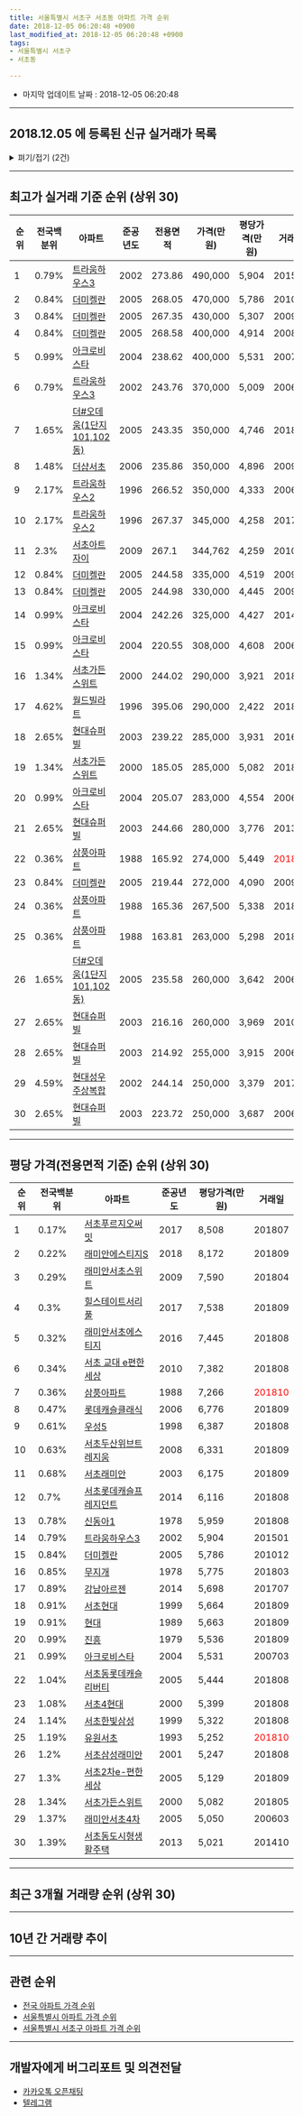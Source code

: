 ```yaml
---
title: 서울특별시 서초구 서초동 아파트 가격 순위
date: 2018-12-05 06:20:48 +0900
last_modified_at: 2018-12-05 06:20:48 +0900
tags:
- 서울특별시 서초구
- 서초동

---
```


* 마지막 업데이트 날짜 : 2018-12-05 06:20:48

---

## 2018.12.05 에 등록된 신규 실거래가 목록

<details>
<summary>펴기/접기 (2건)</summary>
<div markdown="1">

|아파트|전국백분위|준공년도|전용면적|가격(만원)|평당가격(만원)|거래일|
|---|---|---|---|---|---|---|
|[N-Suite(1513-2)](https://search.naver.com/search.naver?query=%EC%84%9C%EC%9A%B8%ED%8A%B9%EB%B3%84%EC%8B%9C+%EC%84%9C%EC%B4%88%EA%B5%AC+%EC%84%9C%EC%B4%88%EB%8F%99+N-Suite%281513-2%29)|8.45%|2004|112.35|89,500|2,628|<span style="color:red">201811</span>|
|[서초캐슬](https://search.naver.com/search.naver?query=%EC%84%9C%EC%9A%B8%ED%8A%B9%EB%B3%84%EC%8B%9C+%EC%84%9C%EC%B4%88%EA%B5%AC+%EC%84%9C%EC%B4%88%EB%8F%99+%EC%84%9C%EC%B4%88%EC%BA%90%EC%8A%AC)|9.82%|2003|132.81|95,000|2,360|<span style="color:red">201810</span>|


</div>
</details>

---

## 최고가 실거래 기준 순위 (상위 30)


|순위|전국백분위|아파트|준공년도|전용면적|가격(만원)|평당가격(만원)|거래일|
|---|---|---|---|---|---|---|---|
|1|0.79%|[트라움하우스3](https://search.naver.com/search.naver?query=%EC%84%9C%EC%9A%B8%ED%8A%B9%EB%B3%84%EC%8B%9C+%EC%84%9C%EC%B4%88%EA%B5%AC+%EC%84%9C%EC%B4%88%EB%8F%99+%ED%8A%B8%EB%9D%BC%EC%9B%80%ED%95%98%EC%9A%B0%EC%8A%A43)|2002|273.86|490,000|5,904|201501|
|2|0.84%|[더미켈란](https://search.naver.com/search.naver?query=%EC%84%9C%EC%9A%B8%ED%8A%B9%EB%B3%84%EC%8B%9C+%EC%84%9C%EC%B4%88%EA%B5%AC+%EC%84%9C%EC%B4%88%EB%8F%99+%EB%8D%94%EB%AF%B8%EC%BC%88%EB%9E%80)|2005|268.05|470,000|5,786|201012|
|3|0.84%|[더미켈란](https://search.naver.com/search.naver?query=%EC%84%9C%EC%9A%B8%ED%8A%B9%EB%B3%84%EC%8B%9C+%EC%84%9C%EC%B4%88%EA%B5%AC+%EC%84%9C%EC%B4%88%EB%8F%99+%EB%8D%94%EB%AF%B8%EC%BC%88%EB%9E%80)|2005|267.35|430,000|5,307|200906|
|4|0.84%|[더미켈란](https://search.naver.com/search.naver?query=%EC%84%9C%EC%9A%B8%ED%8A%B9%EB%B3%84%EC%8B%9C+%EC%84%9C%EC%B4%88%EA%B5%AC+%EC%84%9C%EC%B4%88%EB%8F%99+%EB%8D%94%EB%AF%B8%EC%BC%88%EB%9E%80)|2005|268.58|400,000|4,914|200805|
|5|0.99%|[아크로비스타](https://search.naver.com/search.naver?query=%EC%84%9C%EC%9A%B8%ED%8A%B9%EB%B3%84%EC%8B%9C+%EC%84%9C%EC%B4%88%EA%B5%AC+%EC%84%9C%EC%B4%88%EB%8F%99+%EC%95%84%ED%81%AC%EB%A1%9C%EB%B9%84%EC%8A%A4%ED%83%80)|2004|238.62|400,000|5,531|200703|
|6|0.79%|[트라움하우스3](https://search.naver.com/search.naver?query=%EC%84%9C%EC%9A%B8%ED%8A%B9%EB%B3%84%EC%8B%9C+%EC%84%9C%EC%B4%88%EA%B5%AC+%EC%84%9C%EC%B4%88%EB%8F%99+%ED%8A%B8%EB%9D%BC%EC%9B%80%ED%95%98%EC%9A%B0%EC%8A%A43)|2002|243.76|370,000|5,009|200601|
|7|1.65%|[더#오데움(1단지101,102동)](https://search.naver.com/search.naver?query=%EC%84%9C%EC%9A%B8%ED%8A%B9%EB%B3%84%EC%8B%9C+%EC%84%9C%EC%B4%88%EA%B5%AC+%EC%84%9C%EC%B4%88%EB%8F%99+%EB%8D%94%23%EC%98%A4%EB%8D%B0%EC%9B%80%281%EB%8B%A8%EC%A7%80101%2C102%EB%8F%99%29)|2005|243.35|350,000|4,746|201803|
|8|1.48%|[더샵서초](https://search.naver.com/search.naver?query=%EC%84%9C%EC%9A%B8%ED%8A%B9%EB%B3%84%EC%8B%9C+%EC%84%9C%EC%B4%88%EA%B5%AC+%EC%84%9C%EC%B4%88%EB%8F%99+%EB%8D%94%EC%83%B5%EC%84%9C%EC%B4%88)|2006|235.86|350,000|4,896|200909|
|9|2.17%|[트라움하우스2](https://search.naver.com/search.naver?query=%EC%84%9C%EC%9A%B8%ED%8A%B9%EB%B3%84%EC%8B%9C+%EC%84%9C%EC%B4%88%EA%B5%AC+%EC%84%9C%EC%B4%88%EB%8F%99+%ED%8A%B8%EB%9D%BC%EC%9B%80%ED%95%98%EC%9A%B0%EC%8A%A42)|1996|266.52|350,000|4,333|200609|
|10|2.17%|[트라움하우스2](https://search.naver.com/search.naver?query=%EC%84%9C%EC%9A%B8%ED%8A%B9%EB%B3%84%EC%8B%9C+%EC%84%9C%EC%B4%88%EA%B5%AC+%EC%84%9C%EC%B4%88%EB%8F%99+%ED%8A%B8%EB%9D%BC%EC%9B%80%ED%95%98%EC%9A%B0%EC%8A%A42)|1996|267.37|345,000|4,258|201704|
|11|2.3%|[서초아트자이](https://search.naver.com/search.naver?query=%EC%84%9C%EC%9A%B8%ED%8A%B9%EB%B3%84%EC%8B%9C+%EC%84%9C%EC%B4%88%EA%B5%AC+%EC%84%9C%EC%B4%88%EB%8F%99+%EC%84%9C%EC%B4%88%EC%95%84%ED%8A%B8%EC%9E%90%EC%9D%B4)|2009|267.1|344,762|4,259|201002|
|12|0.84%|[더미켈란](https://search.naver.com/search.naver?query=%EC%84%9C%EC%9A%B8%ED%8A%B9%EB%B3%84%EC%8B%9C+%EC%84%9C%EC%B4%88%EA%B5%AC+%EC%84%9C%EC%B4%88%EB%8F%99+%EB%8D%94%EB%AF%B8%EC%BC%88%EB%9E%80)|2005|244.58|335,000|4,519|200904|
|13|0.84%|[더미켈란](https://search.naver.com/search.naver?query=%EC%84%9C%EC%9A%B8%ED%8A%B9%EB%B3%84%EC%8B%9C+%EC%84%9C%EC%B4%88%EA%B5%AC+%EC%84%9C%EC%B4%88%EB%8F%99+%EB%8D%94%EB%AF%B8%EC%BC%88%EB%9E%80)|2005|244.98|330,000|4,445|200907|
|14|0.99%|[아크로비스타](https://search.naver.com/search.naver?query=%EC%84%9C%EC%9A%B8%ED%8A%B9%EB%B3%84%EC%8B%9C+%EC%84%9C%EC%B4%88%EA%B5%AC+%EC%84%9C%EC%B4%88%EB%8F%99+%EC%95%84%ED%81%AC%EB%A1%9C%EB%B9%84%EC%8A%A4%ED%83%80)|2004|242.26|325,000|4,427|201407|
|15|0.99%|[아크로비스타](https://search.naver.com/search.naver?query=%EC%84%9C%EC%9A%B8%ED%8A%B9%EB%B3%84%EC%8B%9C+%EC%84%9C%EC%B4%88%EA%B5%AC+%EC%84%9C%EC%B4%88%EB%8F%99+%EC%95%84%ED%81%AC%EB%A1%9C%EB%B9%84%EC%8A%A4%ED%83%80)|2004|220.55|308,000|4,608|200608|
|16|1.34%|[서초가든스위트](https://search.naver.com/search.naver?query=%EC%84%9C%EC%9A%B8%ED%8A%B9%EB%B3%84%EC%8B%9C+%EC%84%9C%EC%B4%88%EA%B5%AC+%EC%84%9C%EC%B4%88%EB%8F%99+%EC%84%9C%EC%B4%88%EA%B0%80%EB%93%A0%EC%8A%A4%EC%9C%84%ED%8A%B8)|2000|244.02|290,000|3,921|201802|
|17|4.62%|[월드빌라트](https://search.naver.com/search.naver?query=%EC%84%9C%EC%9A%B8%ED%8A%B9%EB%B3%84%EC%8B%9C+%EC%84%9C%EC%B4%88%EA%B5%AC+%EC%84%9C%EC%B4%88%EB%8F%99+%EC%9B%94%EB%93%9C%EB%B9%8C%EB%9D%BC%ED%8A%B8)|1996|395.06|290,000|2,422|201809|
|18|2.65%|[현대슈퍼빌](https://search.naver.com/search.naver?query=%EC%84%9C%EC%9A%B8%ED%8A%B9%EB%B3%84%EC%8B%9C+%EC%84%9C%EC%B4%88%EA%B5%AC+%EC%84%9C%EC%B4%88%EB%8F%99+%ED%98%84%EB%8C%80%EC%8A%88%ED%8D%BC%EB%B9%8C)|2003|239.22|285,000|3,931|201606|
|19|1.34%|[서초가든스위트](https://search.naver.com/search.naver?query=%EC%84%9C%EC%9A%B8%ED%8A%B9%EB%B3%84%EC%8B%9C+%EC%84%9C%EC%B4%88%EA%B5%AC+%EC%84%9C%EC%B4%88%EB%8F%99+%EC%84%9C%EC%B4%88%EA%B0%80%EB%93%A0%EC%8A%A4%EC%9C%84%ED%8A%B8)|2000|185.05|285,000|5,082|201805|
|20|0.99%|[아크로비스타](https://search.naver.com/search.naver?query=%EC%84%9C%EC%9A%B8%ED%8A%B9%EB%B3%84%EC%8B%9C+%EC%84%9C%EC%B4%88%EA%B5%AC+%EC%84%9C%EC%B4%88%EB%8F%99+%EC%95%84%ED%81%AC%EB%A1%9C%EB%B9%84%EC%8A%A4%ED%83%80)|2004|205.07|283,000|4,554|200603|
|21|2.65%|[현대슈퍼빌](https://search.naver.com/search.naver?query=%EC%84%9C%EC%9A%B8%ED%8A%B9%EB%B3%84%EC%8B%9C+%EC%84%9C%EC%B4%88%EA%B5%AC+%EC%84%9C%EC%B4%88%EB%8F%99+%ED%98%84%EB%8C%80%EC%8A%88%ED%8D%BC%EB%B9%8C)|2003|244.66|280,000|3,776|201305|
|22|0.36%|[삼풍아파트](https://search.naver.com/search.naver?query=%EC%84%9C%EC%9A%B8%ED%8A%B9%EB%B3%84%EC%8B%9C+%EC%84%9C%EC%B4%88%EA%B5%AC+%EC%84%9C%EC%B4%88%EB%8F%99+%EC%82%BC%ED%92%8D%EC%95%84%ED%8C%8C%ED%8A%B8)|1988|165.92|274,000|5,449|<span style="color:red">201810</span>|
|23|0.84%|[더미켈란](https://search.naver.com/search.naver?query=%EC%84%9C%EC%9A%B8%ED%8A%B9%EB%B3%84%EC%8B%9C+%EC%84%9C%EC%B4%88%EA%B5%AC+%EC%84%9C%EC%B4%88%EB%8F%99+%EB%8D%94%EB%AF%B8%EC%BC%88%EB%9E%80)|2005|219.44|272,000|4,090|200908|
|24|0.36%|[삼풍아파트](https://search.naver.com/search.naver?query=%EC%84%9C%EC%9A%B8%ED%8A%B9%EB%B3%84%EC%8B%9C+%EC%84%9C%EC%B4%88%EA%B5%AC+%EC%84%9C%EC%B4%88%EB%8F%99+%EC%82%BC%ED%92%8D%EC%95%84%ED%8C%8C%ED%8A%B8)|1988|165.36|267,500|5,338|201808|
|25|0.36%|[삼풍아파트](https://search.naver.com/search.naver?query=%EC%84%9C%EC%9A%B8%ED%8A%B9%EB%B3%84%EC%8B%9C+%EC%84%9C%EC%B4%88%EA%B5%AC+%EC%84%9C%EC%B4%88%EB%8F%99+%EC%82%BC%ED%92%8D%EC%95%84%ED%8C%8C%ED%8A%B8)|1988|163.81|263,000|5,298|201808|
|26|1.65%|[더#오데움(1단지101,102동)](https://search.naver.com/search.naver?query=%EC%84%9C%EC%9A%B8%ED%8A%B9%EB%B3%84%EC%8B%9C+%EC%84%9C%EC%B4%88%EA%B5%AC+%EC%84%9C%EC%B4%88%EB%8F%99+%EB%8D%94%23%EC%98%A4%EB%8D%B0%EC%9B%80%281%EB%8B%A8%EC%A7%80101%2C102%EB%8F%99%29)|2005|235.58|260,000|3,642|200611|
|27|2.65%|[현대슈퍼빌](https://search.naver.com/search.naver?query=%EC%84%9C%EC%9A%B8%ED%8A%B9%EB%B3%84%EC%8B%9C+%EC%84%9C%EC%B4%88%EA%B5%AC+%EC%84%9C%EC%B4%88%EB%8F%99+%ED%98%84%EB%8C%80%EC%8A%88%ED%8D%BC%EB%B9%8C)|2003|216.16|260,000|3,969|201004|
|28|2.65%|[현대슈퍼빌](https://search.naver.com/search.naver?query=%EC%84%9C%EC%9A%B8%ED%8A%B9%EB%B3%84%EC%8B%9C+%EC%84%9C%EC%B4%88%EA%B5%AC+%EC%84%9C%EC%B4%88%EB%8F%99+%ED%98%84%EB%8C%80%EC%8A%88%ED%8D%BC%EB%B9%8C)|2003|214.92|255,000|3,915|200609|
|29|4.59%|[현대성우주상복합](https://search.naver.com/search.naver?query=%EC%84%9C%EC%9A%B8%ED%8A%B9%EB%B3%84%EC%8B%9C+%EC%84%9C%EC%B4%88%EA%B5%AC+%EC%84%9C%EC%B4%88%EB%8F%99+%ED%98%84%EB%8C%80%EC%84%B1%EC%9A%B0%EC%A3%BC%EC%83%81%EB%B3%B5%ED%95%A9)|2002|244.14|250,000|3,379|201712|
|30|2.65%|[현대슈퍼빌](https://search.naver.com/search.naver?query=%EC%84%9C%EC%9A%B8%ED%8A%B9%EB%B3%84%EC%8B%9C+%EC%84%9C%EC%B4%88%EA%B5%AC+%EC%84%9C%EC%B4%88%EB%8F%99+%ED%98%84%EB%8C%80%EC%8A%88%ED%8D%BC%EB%B9%8C)|2003|223.72|250,000|3,687|200612|


---

## 평당 가격(전용면적 기준) 순위 (상위 30)


|순위|전국백분위|아파트|준공년도|평당가격(만원)|거래일|
|---|---|---|---|---|---|
|1|0.17%|[서초푸르지오써밋](https://search.naver.com/search.naver?query=%EC%84%9C%EC%9A%B8%ED%8A%B9%EB%B3%84%EC%8B%9C+%EC%84%9C%EC%B4%88%EA%B5%AC+%EC%84%9C%EC%B4%88%EB%8F%99+%EC%84%9C%EC%B4%88%ED%91%B8%EB%A5%B4%EC%A7%80%EC%98%A4%EC%8D%A8%EB%B0%8B)|2017|8,508|201807|
|2|0.22%|[래미안에스티지S](https://search.naver.com/search.naver?query=%EC%84%9C%EC%9A%B8%ED%8A%B9%EB%B3%84%EC%8B%9C+%EC%84%9C%EC%B4%88%EA%B5%AC+%EC%84%9C%EC%B4%88%EB%8F%99+%EB%9E%98%EB%AF%B8%EC%95%88%EC%97%90%EC%8A%A4%ED%8B%B0%EC%A7%80S)|2018|8,172|201809|
|3|0.29%|[래미안서초스위트](https://search.naver.com/search.naver?query=%EC%84%9C%EC%9A%B8%ED%8A%B9%EB%B3%84%EC%8B%9C+%EC%84%9C%EC%B4%88%EA%B5%AC+%EC%84%9C%EC%B4%88%EB%8F%99+%EB%9E%98%EB%AF%B8%EC%95%88%EC%84%9C%EC%B4%88%EC%8A%A4%EC%9C%84%ED%8A%B8)|2009|7,590|201804|
|4|0.3%|[힐스테이트서리풀](https://search.naver.com/search.naver?query=%EC%84%9C%EC%9A%B8%ED%8A%B9%EB%B3%84%EC%8B%9C+%EC%84%9C%EC%B4%88%EA%B5%AC+%EC%84%9C%EC%B4%88%EB%8F%99+%ED%9E%90%EC%8A%A4%ED%85%8C%EC%9D%B4%ED%8A%B8%EC%84%9C%EB%A6%AC%ED%92%80)|2017|7,538|201809|
|5|0.32%|[래미안서초에스티지](https://search.naver.com/search.naver?query=%EC%84%9C%EC%9A%B8%ED%8A%B9%EB%B3%84%EC%8B%9C+%EC%84%9C%EC%B4%88%EA%B5%AC+%EC%84%9C%EC%B4%88%EB%8F%99+%EB%9E%98%EB%AF%B8%EC%95%88%EC%84%9C%EC%B4%88%EC%97%90%EC%8A%A4%ED%8B%B0%EC%A7%80)|2016|7,445|201808|
|6|0.34%|[서초 교대 e편한세상](https://search.naver.com/search.naver?query=%EC%84%9C%EC%9A%B8%ED%8A%B9%EB%B3%84%EC%8B%9C+%EC%84%9C%EC%B4%88%EA%B5%AC+%EC%84%9C%EC%B4%88%EB%8F%99+%EC%84%9C%EC%B4%88+%EA%B5%90%EB%8C%80+e%ED%8E%B8%ED%95%9C%EC%84%B8%EC%83%81)|2010|7,382|201808|
|7|0.36%|[삼풍아파트](https://search.naver.com/search.naver?query=%EC%84%9C%EC%9A%B8%ED%8A%B9%EB%B3%84%EC%8B%9C+%EC%84%9C%EC%B4%88%EA%B5%AC+%EC%84%9C%EC%B4%88%EB%8F%99+%EC%82%BC%ED%92%8D%EC%95%84%ED%8C%8C%ED%8A%B8)|1988|7,266|<span style="color:red">201810</span>|
|8|0.47%|[롯데캐슬클래식](https://search.naver.com/search.naver?query=%EC%84%9C%EC%9A%B8%ED%8A%B9%EB%B3%84%EC%8B%9C+%EC%84%9C%EC%B4%88%EA%B5%AC+%EC%84%9C%EC%B4%88%EB%8F%99+%EB%A1%AF%EB%8D%B0%EC%BA%90%EC%8A%AC%ED%81%B4%EB%9E%98%EC%8B%9D)|2006|6,776|201809|
|9|0.61%|[우성5](https://search.naver.com/search.naver?query=%EC%84%9C%EC%9A%B8%ED%8A%B9%EB%B3%84%EC%8B%9C+%EC%84%9C%EC%B4%88%EA%B5%AC+%EC%84%9C%EC%B4%88%EB%8F%99+%EC%9A%B0%EC%84%B15)|1998|6,387|201808|
|10|0.63%|[서초두산위브트레지움](https://search.naver.com/search.naver?query=%EC%84%9C%EC%9A%B8%ED%8A%B9%EB%B3%84%EC%8B%9C+%EC%84%9C%EC%B4%88%EA%B5%AC+%EC%84%9C%EC%B4%88%EB%8F%99+%EC%84%9C%EC%B4%88%EB%91%90%EC%82%B0%EC%9C%84%EB%B8%8C%ED%8A%B8%EB%A0%88%EC%A7%80%EC%9B%80)|2008|6,331|201809|
|11|0.68%|[서초래미안](https://search.naver.com/search.naver?query=%EC%84%9C%EC%9A%B8%ED%8A%B9%EB%B3%84%EC%8B%9C+%EC%84%9C%EC%B4%88%EA%B5%AC+%EC%84%9C%EC%B4%88%EB%8F%99+%EC%84%9C%EC%B4%88%EB%9E%98%EB%AF%B8%EC%95%88)|2003|6,175|201809|
|12|0.7%|[서초롯데캐슬프레지던트](https://search.naver.com/search.naver?query=%EC%84%9C%EC%9A%B8%ED%8A%B9%EB%B3%84%EC%8B%9C+%EC%84%9C%EC%B4%88%EA%B5%AC+%EC%84%9C%EC%B4%88%EB%8F%99+%EC%84%9C%EC%B4%88%EB%A1%AF%EB%8D%B0%EC%BA%90%EC%8A%AC%ED%94%84%EB%A0%88%EC%A7%80%EB%8D%98%ED%8A%B8)|2014|6,116|201808|
|13|0.78%|[신동아1](https://search.naver.com/search.naver?query=%EC%84%9C%EC%9A%B8%ED%8A%B9%EB%B3%84%EC%8B%9C+%EC%84%9C%EC%B4%88%EA%B5%AC+%EC%84%9C%EC%B4%88%EB%8F%99+%EC%8B%A0%EB%8F%99%EC%95%841)|1978|5,959|201808|
|14|0.79%|[트라움하우스3](https://search.naver.com/search.naver?query=%EC%84%9C%EC%9A%B8%ED%8A%B9%EB%B3%84%EC%8B%9C+%EC%84%9C%EC%B4%88%EA%B5%AC+%EC%84%9C%EC%B4%88%EB%8F%99+%ED%8A%B8%EB%9D%BC%EC%9B%80%ED%95%98%EC%9A%B0%EC%8A%A43)|2002|5,904|201501|
|15|0.84%|[더미켈란](https://search.naver.com/search.naver?query=%EC%84%9C%EC%9A%B8%ED%8A%B9%EB%B3%84%EC%8B%9C+%EC%84%9C%EC%B4%88%EA%B5%AC+%EC%84%9C%EC%B4%88%EB%8F%99+%EB%8D%94%EB%AF%B8%EC%BC%88%EB%9E%80)|2005|5,786|201012|
|16|0.85%|[무지개](https://search.naver.com/search.naver?query=%EC%84%9C%EC%9A%B8%ED%8A%B9%EB%B3%84%EC%8B%9C+%EC%84%9C%EC%B4%88%EA%B5%AC+%EC%84%9C%EC%B4%88%EB%8F%99+%EB%AC%B4%EC%A7%80%EA%B0%9C)|1978|5,775|201803|
|17|0.89%|[강남아르젠](https://search.naver.com/search.naver?query=%EC%84%9C%EC%9A%B8%ED%8A%B9%EB%B3%84%EC%8B%9C+%EC%84%9C%EC%B4%88%EA%B5%AC+%EC%84%9C%EC%B4%88%EB%8F%99+%EA%B0%95%EB%82%A8%EC%95%84%EB%A5%B4%EC%A0%A0)|2014|5,698|201707|
|18|0.91%|[서초현대](https://search.naver.com/search.naver?query=%EC%84%9C%EC%9A%B8%ED%8A%B9%EB%B3%84%EC%8B%9C+%EC%84%9C%EC%B4%88%EA%B5%AC+%EC%84%9C%EC%B4%88%EB%8F%99+%EC%84%9C%EC%B4%88%ED%98%84%EB%8C%80)|1999|5,664|201809|
|19|0.91%|[현대](https://search.naver.com/search.naver?query=%EC%84%9C%EC%9A%B8%ED%8A%B9%EB%B3%84%EC%8B%9C+%EC%84%9C%EC%B4%88%EA%B5%AC+%EC%84%9C%EC%B4%88%EB%8F%99+%ED%98%84%EB%8C%80)|1989|5,663|201809|
|20|0.99%|[진흥](https://search.naver.com/search.naver?query=%EC%84%9C%EC%9A%B8%ED%8A%B9%EB%B3%84%EC%8B%9C+%EC%84%9C%EC%B4%88%EA%B5%AC+%EC%84%9C%EC%B4%88%EB%8F%99+%EC%A7%84%ED%9D%A5)|1979|5,536|201809|
|21|0.99%|[아크로비스타](https://search.naver.com/search.naver?query=%EC%84%9C%EC%9A%B8%ED%8A%B9%EB%B3%84%EC%8B%9C+%EC%84%9C%EC%B4%88%EA%B5%AC+%EC%84%9C%EC%B4%88%EB%8F%99+%EC%95%84%ED%81%AC%EB%A1%9C%EB%B9%84%EC%8A%A4%ED%83%80)|2004|5,531|200703|
|22|1.04%|[서초동롯데캐슬리버티](https://search.naver.com/search.naver?query=%EC%84%9C%EC%9A%B8%ED%8A%B9%EB%B3%84%EC%8B%9C+%EC%84%9C%EC%B4%88%EA%B5%AC+%EC%84%9C%EC%B4%88%EB%8F%99+%EC%84%9C%EC%B4%88%EB%8F%99%EB%A1%AF%EB%8D%B0%EC%BA%90%EC%8A%AC%EB%A6%AC%EB%B2%84%ED%8B%B0)|2005|5,444|201808|
|23|1.08%|[서초4현대](https://search.naver.com/search.naver?query=%EC%84%9C%EC%9A%B8%ED%8A%B9%EB%B3%84%EC%8B%9C+%EC%84%9C%EC%B4%88%EA%B5%AC+%EC%84%9C%EC%B4%88%EB%8F%99+%EC%84%9C%EC%B4%884%ED%98%84%EB%8C%80)|2000|5,399|201808|
|24|1.14%|[서초한빛삼성](https://search.naver.com/search.naver?query=%EC%84%9C%EC%9A%B8%ED%8A%B9%EB%B3%84%EC%8B%9C+%EC%84%9C%EC%B4%88%EA%B5%AC+%EC%84%9C%EC%B4%88%EB%8F%99+%EC%84%9C%EC%B4%88%ED%95%9C%EB%B9%9B%EC%82%BC%EC%84%B1)|1999|5,322|201808|
|25|1.19%|[유원서초](https://search.naver.com/search.naver?query=%EC%84%9C%EC%9A%B8%ED%8A%B9%EB%B3%84%EC%8B%9C+%EC%84%9C%EC%B4%88%EA%B5%AC+%EC%84%9C%EC%B4%88%EB%8F%99+%EC%9C%A0%EC%9B%90%EC%84%9C%EC%B4%88)|1993|5,252|<span style="color:red">201810</span>|
|26|1.2%|[서초삼성래미안](https://search.naver.com/search.naver?query=%EC%84%9C%EC%9A%B8%ED%8A%B9%EB%B3%84%EC%8B%9C+%EC%84%9C%EC%B4%88%EA%B5%AC+%EC%84%9C%EC%B4%88%EB%8F%99+%EC%84%9C%EC%B4%88%EC%82%BC%EC%84%B1%EB%9E%98%EB%AF%B8%EC%95%88)|2001|5,247|201808|
|27|1.3%|[서초2차e-편한세상](https://search.naver.com/search.naver?query=%EC%84%9C%EC%9A%B8%ED%8A%B9%EB%B3%84%EC%8B%9C+%EC%84%9C%EC%B4%88%EA%B5%AC+%EC%84%9C%EC%B4%88%EB%8F%99+%EC%84%9C%EC%B4%882%EC%B0%A8e-%ED%8E%B8%ED%95%9C%EC%84%B8%EC%83%81)|2005|5,129|201809|
|28|1.34%|[서초가든스위트](https://search.naver.com/search.naver?query=%EC%84%9C%EC%9A%B8%ED%8A%B9%EB%B3%84%EC%8B%9C+%EC%84%9C%EC%B4%88%EA%B5%AC+%EC%84%9C%EC%B4%88%EB%8F%99+%EC%84%9C%EC%B4%88%EA%B0%80%EB%93%A0%EC%8A%A4%EC%9C%84%ED%8A%B8)|2000|5,082|201805|
|29|1.37%|[래미안서초4차](https://search.naver.com/search.naver?query=%EC%84%9C%EC%9A%B8%ED%8A%B9%EB%B3%84%EC%8B%9C+%EC%84%9C%EC%B4%88%EA%B5%AC+%EC%84%9C%EC%B4%88%EB%8F%99+%EB%9E%98%EB%AF%B8%EC%95%88%EC%84%9C%EC%B4%884%EC%B0%A8)|2005|5,050|200603|
|30|1.39%|[서초동도시형생활주택](https://search.naver.com/search.naver?query=%EC%84%9C%EC%9A%B8%ED%8A%B9%EB%B3%84%EC%8B%9C+%EC%84%9C%EC%B4%88%EA%B5%AC+%EC%84%9C%EC%B4%88%EB%8F%99+%EC%84%9C%EC%B4%88%EB%8F%99%EB%8F%84%EC%8B%9C%ED%98%95%EC%83%9D%ED%99%9C%EC%A3%BC%ED%83%9D)|2013|5,021|201410|


---

## 최근 3개월 거래량 순위 (상위 30)


<div style="width:100%;">
    <canvas id="deal_count_ranking" height="351"></canvas>
</div>


<script>
new Chart(document.getElementById("deal_count_ranking"), {
    type: 'horizontalBar',
    data: {
        labels: ['삼성쉐르빌2', '래미안서초유니빌', '서초동도시형생활주택', '삼풍아파트', '현대슈퍼빌', '아크로비스타', '유원서초', '풍림아이원플러스', '레미안서초6차(1520-9)', '신동아1', '현대', '서초래미안', '현대성우주상복합', '아이파크빌', '서초4현대', '풍림아이원(101동)', '밀라텔쉐르빌', 'N-Suite(1513-2)', '롯데캐슬쥬피터', '서초1차e-편한세상', '서초캐슬', '서초현대타워', 'N-Suite(1511-3)', '서초아트자이', '동아빌리지', '서초롯데캐슬프레지던트', '한라비발디스튜디오193'],
        datasets: [{
            label: '실거래 수',
            data: [5, 5, 4, 3, 3, 3, 2, 2, 2, 1, 1, 1, 1, 1, 1, 1, 1, 1, 1, 1, 1, 1, 1, 1, 1, 1, 1],
            borderColor: "rgba(255, 0, 128, 1)",
            backgroundColor: "rgba(255, 0, 128, 0.5)",
            fill: false,
        }]
    },
    options: {
        responsive: true,
        title: {
            display: true,
            text: '최근 3개월 거래량 순위'
        },
        tooltips: {
            mode: 'index',
            intersect: false,
            callbacks: {
                title: function(tooltipItems, data) {
                    return "실거래 수:";
                },
                label: function(tooltipItem, data) {
                    return data.labels[tooltipItem.index] + ": " + tooltipItem.xLabel;
                }
            }
        },
        hover: {
            mode: 'nearest',
            intersect: true
        },
        scales: {
            xAxes: [{
                display: true,
                scaleLabel: {
                    display: true,
                    labelString: '실거래 수'
                },
                ticks: {
                    suggestedMin: 0,
                }
            }],
            yAxes: [{
                display: true,
                ticks: {
                    autoSkip: false,
                    callback: function(value, index, values) {
                        if (value.length > 15)
                            return value.substr(0, 13) + "...";
                        else
                            return value;
                    }
                },
                scaleLabel: {
                    display: false,
                }
            }]
        }
    }
});

</script>


---

## 10년 간 거래량 추이


<div style="width:100%;">
    <canvas id="deal_progress" height="250"></canvas>
</div>

<script>
new Chart(document.getElementById("deal_progress"), {
    type: 'line',
    data: {
        labels: ['200812','200901','200902','200903','200904','200905','200906','200907','200908','200909','200910','200911','200912','201001','201002','201003','201004','201005','201006','201007','201008','201009','201010','201011','201012','201101','201102','201103','201104','201105','201106','201107','201108','201109','201110','201111','201112','201201','201202','201203','201204','201205','201206','201207','201208','201209','201210','201211','201212','201301','201302','201303','201304','201305','201306','201307','201308','201309','201310','201311','201312','201401','201402','201403','201404','201405','201406','201407','201408','201409','201410','201411','201412','201501','201502','201503','201504','201505','201506','201507','201508','201509','201510','201511','201512','201601','201602','201603','201604','201605','201606','201607','201608','201609','201610','201611','201612','201701','201702','201703','201704','201705','201706','201707','201708','201709','201710','201711','201712','201801','201802','201803','201804','201805','201806','201807','201808','201809','201810','201811','201812'],
        datasets: [{
            label: '실거래 수',
            pointRadius: 1,
            data: [22, 80, 89, 108, 150, 128, 161, 149, 145, 137, 69, 63, 82, 106, 93, 102, 67, 34, 49, 69, 44, 34, 91, 155, 140, 134, 93, 91, 99, 102, 94, 63, 67, 61, 53, 70, 72, 38, 62, 48, 57, 56, 38, 28, 23, 40, 69, 77, 62, 55, 78, 83, 117, 92, 61, 34, 40, 77, 104, 82, 125, 125, 122, 122, 93, 81, 93, 114, 142, 135, 131, 99, 118, 158, 124, 211, 133, 127, 136, 118, 106, 126, 164, 89, 69, 61, 72, 89, 119, 139, 163, 132, 126, 140, 147, 67, 60, 59, 76, 125, 165, 196, 152, 198, 67, 87, 120, 128, 140, 191, 97, 101, 44, 37, 42, 80, 167, 96, 38, 8, 1],
            borderColor: "rgba(255, 201, 14, 1)",
            backgroundColor: "rgba(255, 201, 14, 0.5)",
            fill: true,
        }]
    },
    options: {
        responsive: true,
        title: {
            display: true,
            text: '10년간 거래량 추이'
        },
        tooltips: {
            mode: 'index',
            intersect: false,
        },
        hover: {
            mode: 'nearest',
            intersect: true
        },
        scales: {
            xAxes: [{
                display: true,
                scaleLabel: {
                    display: true,
                    labelString: '년/월'
                }
            }],
            yAxes: [{
                display: true,
                ticks: {
                    suggestedMin: 0,
                },
                scaleLabel: {
                    display: true,
                    labelString: '실거래 수'
                }
            }]
        }
    }
});

</script>


---

## 관련 순위

- [전국 아파트 가격 순위](https://inasie.github.io/apt-ranking/전국)
- [서울특별시 아파트 가격 순위](https://inasie.github.io/apt-ranking/서울특별시)
- [서울특별시 서초구 아파트 가격 순위](https://inasie.github.io/apt-ranking/서울특별시-서초구)


---

## 개발자에게 버그리포트 및 의견전달

- [카카오톡 오픈채팅](https://open.kakao.com/o/gLJUAP4)
- [텔레그램](https://t.me/inasie)

